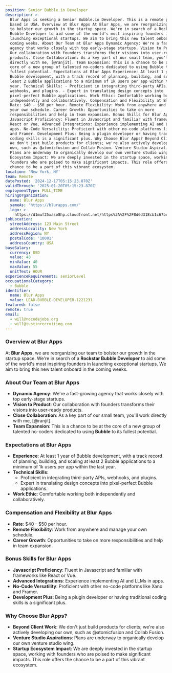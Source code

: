 ```yaml
---
position: Senior Bubble.io Developer
description: >-
  Blur Apps is seeking a Senior Bubble.io Developer. This is a remote position
  based in USA. Overview at Blur Apps At Blur Apps, we are reorganizing our team
  to bolster our growth in the startup space. We're in search of a Rockstar
  Bubble Developer to aid some of the world's most inspiring founders in
  launching exceptional startups. We aim to bring this new talent onboard in the
  coming weeks. About Our Team at Blur Apps Dynamic Agency: We're a fast-growing
  agency that works closely with top early-stage startups. Vision to Product:
  Our collaboration with founders transforms their visions into user-ready
  products. Close Collaboration: As a key part of our small team, you'll work
  directly with me, [@ranjit]. Team Expansion: This is a chance to be at the
  core of a new group of talented no-coders dedicated to using Bubble to its
  fullest potential. Expectations at Blur Apps Experience: At least 1 year of
  Bubble development, with a track record of planning, building, and scaling at
  least 2 Bubble applications to a minimum of 1k users per app within the last
  year. Technical Skills: - Proficient in integrating third-party APIs,
  webhooks, and plugins. - Expert in translating design concepts into
  pixel-perfect Bubble applications. Work Ethic: Comfortable working both
  independently and collaboratively. Compensation and Flexibility at Blur Apps
  Rate: $40 - $50 per hour. Remote Flexibility: Work from anywhere and manage
  your own schedule. Career Growth: Opportunities to take on more
  responsibilities and help in team expansion. Bonus Skills for Blur Apps
  Javascript Proficiency: Fluent in Javascript and familiar with frameworks like
  React or Vue. Advanced Integrations: Experience implementing AI and LLMs in
  apps. No-Code Versatility: Proficient with other no-code platforms like Xano
  and Framer. Development Plus: Being a plugin developer or having traditional
  coding skills is a significant plus. Why Choose Blur Apps? Beyond Client Work:
  We don't just build products for clients; we're also actively developing our
  own, such as @atomicfusion and Collab Fusion. Venture Studio Aspirations:
  Plans are underway to organically develop our own venture studio wing. Startup
  Ecosystem Impact: We are deeply invested in the startup space, working with
  founders who are poised to make significant impacts. This role offers the
  chance to be a part of this vibrant ecosystem.
location: 'New York, NY'
team: Remote
datePosted: '2024-12-17T05:15:23.870Z'
validThrough: '2025-01-20T05:15:23.870Z'
employmentType: FULL_TIME
hiringOrganization:
  name: Blur Apps
  sameAs: 'https://blurapps.com/'
  logo: >-
    https://d1muf25xaso8hp.cloudfront.net/https%3A%2F%2F8d6d318cb1c67bc0b84ee11b83349e08.cdn.bubble.io%2Ff1707394005610x495759504272951040%2Fblur_apps_logo.jpeg?w=48&h=48&auto=compress&dpr=2&fit=max
jobLocation:
  streetAddress: 123 Main Street
  addressLocality: New York
  addressRegion: NY
  postalCode: '10001'
  addressCountry: USA
baseSalary:
  currency: USD
  value: 48
  minValue: 40
  maxValue: 55
  unitText: HOUR
experienceRequirements: seniorLevel
occupationalCategory:
  - Bubble
identifier:
  name: Blur Apps
  value: LEAD-BUBBLE-DEVELOPER-1221231
featured: false
remote: true
email:
  - will@nocodejobs.org
  - will@tustinrecruiting.com
---
```


### Overview at Blur Apps
At **Blur Apps**, we are reorganizing our team to bolster our growth in the startup space. We're in search of a **Rockstar Bubble Developer** to aid some of the world's most inspiring founders in launching exceptional startups. We aim to bring this new talent onboard in the coming weeks.

### About Our Team at Blur Apps
- **Dynamic Agency**: We're a fast-growing agency that works closely with top early-stage startups.
- **Vision to Product**: Our collaboration with founders transforms their visions into user-ready products.
- **Close Collaboration**: As a key part of our small team, you'll work directly with me, [@ranjit].
- **Team Expansion**: This is a chance to be at the core of a new group of talented no-coders dedicated to using **Bubble** to its fullest potential.

### Expectations at Blur Apps
- **Experience**: At least 1 year of Bubble development, with a track record of planning, building, and scaling at least 2 Bubble applications to a minimum of 1k users per app within the last year.
- **Technical Skills**:
  - Proficient in integrating third-party APIs, webhooks, and plugins.
  - Expert in translating design concepts into pixel-perfect Bubble applications.
- **Work Ethic**: Comfortable working both independently and collaboratively.

### Compensation and Flexibility at Blur Apps
- **Rate**: $40 - $50 per hour.
- **Remote Flexibility**: Work from anywhere and manage your own schedule.
- **Career Growth**: Opportunities to take on more responsibilities and help in team expansion.

### Bonus Skills for Blur Apps
- **Javascript Proficiency**: Fluent in Javascript and familiar with frameworks like React or Vue.
- **Advanced Integrations**: Experience implementing AI and LLMs in apps.
- **No-Code Versatility**: Proficient with other no-code platforms like Xano and Framer.
- **Development Plus**: Being a plugin developer or having traditional coding skills is a significant plus.

### Why Choose Blur Apps?
- **Beyond Client Work**: We don't just build products for clients; we're also actively developing our own, such as @atomicfusion and Collab Fusion.
- **Venture Studio Aspirations**: Plans are underway to organically develop our own venture studio wing.
- **Startup Ecosystem Impact**: We are deeply invested in the startup space, working with founders who are poised to make significant impacts. This role offers the chance to be a part of this vibrant ecosystem.


